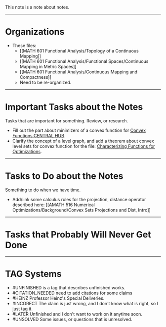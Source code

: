 
This note is a note about notes. 

---
# **Organizations**

- These files: 
	- [[MATH 601 Functional Analysis/Topology of a Continuous Mapping]]
	- [[MATH 601 Functional Analysis/Functional Spaces/Continuous Mapping in Metric Spaces]]
	- [[MATH 601 Functional Analysis/Continuous Mapping and Compactness]]
	- Need to be re-organized. 

---
# **Important Tasks about the Notes**

Tasks that are important for something. Review, or research. 

- Fill out the part about minimizers of a convex function for [Convex Functions CENTRAL HUB](AMATH%20516%20Numerical%20Optimizations/CVX%20Analysis/Convex%20Functions%20CENTRAL%20HUB.md). 
- Clarify the concept of a level graph, and add a theorem about convex level sets for convex function for the file: [Characterizing Functions for Optimizations](AMATH%20516%20Numerical%20Optimizations/Background/Characterizing%20Functions%20for%20Optimizations.md). 

---
# **Tasks to Do about the Notes**

Something to do when we have time. 

- Add/link some calculus rules for the projection, distance operator described here: [[AMATH 516 Numerical Optimizations/Background/Convex Sets Projections and Dist, Intro]]

---
# **Tasks that Probably Will Never Get Done**

---
# **TAG Systems**

- #UNFINISHED is a tag that describes unfinished works. 
- #CITATION_NEEDED need to add citations for some claims 
- #HEINZ Professor Heinz's Special Deliveries. 
- #INCORECT The claim is just wrong, and I don't know what is right, so I just tag it. 
- #LATER Unfinished and I don't want to work on it anytime soon. 
- #UNSOLVED Some issues, or questions that is unresolved. 